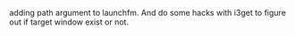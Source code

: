 adding path argument to launchfm. And do some hacks with i3get to figure out if target window exist or not.
